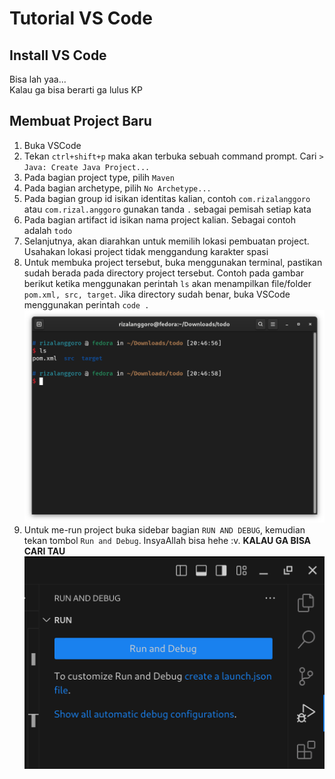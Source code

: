 # Tutorial VS Code

## Install VS Code

Bisa lah yaa...<br>
Kalau ga bisa berarti ga lulus KP

## Membuat Project Baru

1. Buka VSCode
2. Tekan `ctrl+shift+p` maka akan terbuka sebuah command prompt. Cari `> Java: Create Java Project...`
3. Pada bagian project type, pilih `Maven`
4. Pada bagian archetype, pilih `No Archetype...`
5. Pada bagian group id isikan identitas kalian, contoh `com.rizalanggoro` atau `com.rizal.anggoro` gunakan tanda `.` sebagai pemisah setiap kata
6. Pada bagian artifact id isikan nama project kalian. Sebagai contoh adalah `todo`
7. Selanjutnya, akan diarahkan untuk memilih lokasi pembuatan project. Usahakan lokasi project tidak menggandung karakter spasi
8. Untuk membuka project tersebut, buka menggunakan terminal, pastikan sudah berada pada directory project tersebut. Contoh pada gambar berikut ketika menggunakan perintah `ls` akan menampilkan file/folder `pom.xml, src, target`. Jika directory sudah benar, buka VSCode menggunakan perintah `code .`
   ![Terminal Java Project](images/terminal-java-project.png)
9. Untuk me-run project buka sidebar bagian `RUN AND DEBUG`, kemudian tekan tombol `Run and Debug`. InsyaAllah bisa hehe :v. **KALAU GA BISA CARI TAU**
   ![Run Debug](images/run-debug.png)
